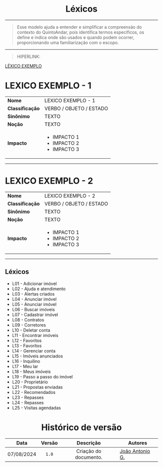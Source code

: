 <center>

# Léxicos

</center>

---

> Esse modelo ajuda a entender e simplificar a compreensão do contexto do QuintoAndar, pois identifica termos específicos, 
> os define e indica onde são usados e quando podem ocorrer, proporcionando uma familiarização com o escopo.

---

> HIPERLINK:

[LÉXICO EXEMPLO](#lexico-exemplo---1)

# LEXICO EXEMPLO - 1

|                   |                                                                        |
|-------------------|------------------------------------------------------------------------|
| **Nome**          | LEXICO EXEMPLO - 1                                                     |
| **Classificação** | VERBO / OBJETO / ESTADO                                                |
| **Sinônimo**      | TEXTO                                                                  |
| **Noção**         | TEXTO                                                                  |
| **Impacto**       | <ul>  <li>IMPACTO 1</li>  <li>IMPACTO 2</li> <li>IMPACTO 3</li>  </ul> |

---

# LEXICO EXEMPLO - 2

|                   |                                                                        |
|-------------------|------------------------------------------------------------------------|
| **Nome**          | LEXICO EXEMPLO - 2                                                     |
| **Classificação** | VERBO / OBJETO / ESTADO                                                |
| **Sinônimo**      | TEXTO                                                                  |
| **Noção**         | TEXTO                                                                  |
| **Impacto**       | <ul>  <li>IMPACTO 1</li>  <li>IMPACTO 2</li> <li>IMPACTO 3</li>  </ul> |


---

## Léxicos 
- L01 - Adicionar imóvel
- L02 - Ajuda e atendimento
- L03 - Alertas criados
- L04 - Anunciar imóvel
- L05 - Anunciar imóvel
- L06 - Buscar imóveis
- L07 - Cadastrar imóvel
- L08 - Contratos
- L09 - Corretores
- L10 - Deletar conta
- L11 - Encontrar imóveis
- L12 - Favoritos
- L13 - Favoritos
- L14 - Gerenciar conta
- L15 - Imóveis anunciados
- L16 - Inquilino
- L17 - Meu lar
- L18 - Meus imóveis
- L19 - Passo a passo do imóvel
- L20 - Proprietário
- L21 - Propostas enviadas
- L22 - Recomendados
- L23 - Repasses
- L24 - Repasses
- L25 - Visitas agendadas 


<center>

# Histórico de versão

</center>

<div style="margin: 0 auto; width: fit-content;">

|    Data    | Versão |       Descrição       | Autores                                          |
|:----------:|:------:|:---------------------:|--------------------------------------------------|
| 07/08/2024 | `1.0`  | Criação do documento. | [João Antonio G.](https://github.com/joaoseisei) |

</div>
